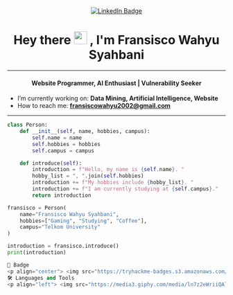 <div id="header" align="center">
  <a href="https://www.linkedin.com/in/fransisco-wahyu/">
    <img src="https://img.shields.io/badge/LinkedIn-blue?style=for-the-badge&logo=linkedin&logoColor=white" alt="LinkedIn Badge"/>
  </a>
</div>

<h1 align="center">
  Hey there
  <img src="https://media.giphy.com/media/hvRJCLFzcasrR4ia7z/giphy.gif" width="30px"/>
  , I'm Fransisco Wahyu Syahbani
</h1>

---

<h4 align="center">Website Programmer, AI Enthusiast | Vulnerability Seeker</h4>

- I’m currently working on: **Data Mining, Artificial Intelligence, Website**  
- How to reach me: **fransiscowahyu2002@gmail.com**

---

```python
class Person:
    def __init__(self, name, hobbies, campus):
        self.name = name
        self.hobbies = hobbies
        self.campus = campus

    def introduce(self):
        introduction = f"Hello, my name is {self.name}. "
        hobby_list = ", ".join(self.hobbies)
        introduction += f"My hobbies include {hobby_list}. "
        introduction += f"I am currently studying at {self.campus}."
        return introduction

fransisco = Person(
    name="Fransisco Wahyu Syahbani",
    hobbies=["Gaming", "Studying", "Coffee"],
    campus="Telkom University"
)

introduction = fransisco.introduce()
print(introduction)

🏅 Badge
<p align="center"> <img src="https://tryhackme-badges.s3.amazonaws.com/Syndicats.png" alt="TryHackMe Badge"/> </p>
🛠 Languages and Tools
<p align="left"> <img src="https://media3.giphy.com/media/ln7z2eWriiQAllfVcn/200w.webp" width="50"/> <img src="https://media3.giphy.com/media/kdFc8fubgS31b8DsVu/giphy.webp" width="50"/> <img src="https://i.giphy.com/media/LMt9638dO8dftAjtco/200.webp" width="50"/> <img src="https://i.giphy.com/media/eNAsjO55tPbgaor7ma/200w.webp" width="50"/> <img src="https://i.giphy.com/media/IdyAQJVN2kVPNUrojM/200.webp" width="50"/> </p> ```
